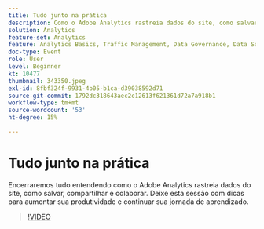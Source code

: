 ```yaml
---
title: Tudo junto na prática
description: Como o Adobe Analytics rastreia dados do site, como salvar, compartilhar e colaborar.
solution: Analytics
feature-set: Analytics
feature: Analytics Basics, Traffic Management, Data Governance, Data Sources, Data Configuration and Collection
doc-type: Event
role: User
level: Beginner
kt: 10477
thumbnail: 343350.jpeg
exl-id: 8fbf324f-9931-4b05-b1ca-d39038592d71
source-git-commit: 1792dc318643aec2c12613f621361d72a7a918b1
workflow-type: tm+mt
source-wordcount: '53'
ht-degree: 15%

---
```


# Tudo junto na prática

Encerraremos tudo entendendo como o Adobe Analytics rastreia dados do site, como salvar, compartilhar e colaborar. Deixe esta sessão com dicas para aumentar sua produtividade e continuar sua jornada de aprendizado.

>[!VIDEO](https://video.tv.adobe.com/v/343350/?quality=12&learn=on)
